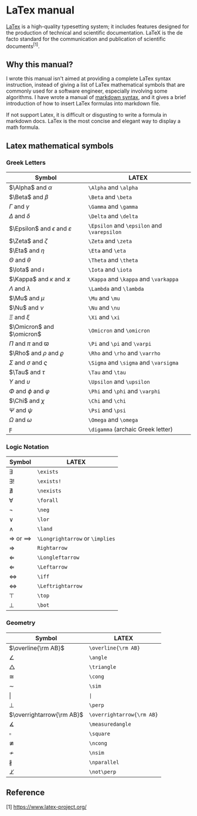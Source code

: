 # LaTex manual
[LaTex](https://www.latex-project.org/) is a high-quality typesetting system; it includes features 
designed for the production of technical and scientific documentation. LaTeX is the de facto standard 
for the communication and publication of scientific documents$^{[1]}$.

## Why this manual?
I wrote this manual isn't aimed at providing a complete LaTex syntax instruction, instead of giving a 
list of LaTex mathematical symbols that are commonly used for a software engineer, especially involving 
some algorithms.
I have wrote a manual of [markdown syntax](./Simplified_Markdown_Manual.md), and it gives a brief introduction 
of how to insert LaTex formulas into markdown file.

If not support Latex, it is difficult or disgusting to write a formula in markdown docs. LaTex is the most concise 
and elegant way to display a math formula.

## Latex mathematical symbols
### Greek Letters
|Symbol|LATEX|
|-|-|
| $\Alpha$ and $\alpha$ | `\Alpha` and `\alpha` |
| $\Beta$ and $\beta$ | `\Beta` and `\beta` |
| $\Gamma$ and $\gamma$ | `\Gamma` and `\gamma` |
| $\Delta$ and $\delta$ | `\Delta` and `\delta` |
| $\Epsilon$ and $\epsilon$ and $\varepsilon$ | `\Epsilon` and `\epsilon` and `\varepsilon` |
| $\Zeta$ and $\zeta$ | `\Zeta` and `\zeta` |
| $\Eta$ and $\eta$ | `\Eta` and `\eta` |
| $\Theta$ and $\theta$ | `\Theta` and `\theta` |
| $\Iota$ and $\iota$ | `\Iota` and `\iota` |
| $\Kappa$ and $\kappa$ and $\varkappa$ | `\Kappa` and `\kappa` and `\varkappa` |
| $\Lambda$ and $\lambda$ | `\Lambda` and `\lambda` |
| $\Mu$ and $\mu$ | `\Mu` and `\mu` |
| $\Nu$ and $\nu$ | `\Nu` and `\nu` |
| $\Xi$ and $\xi$ | `\Xi` and `\xi` |
| $\Omicron$ and $\omicron$ | `\Omicron` and `\omicron` |
| $\Pi$ and $\pi$ and $\varpi$ | `\Pi` and `\pi` and `\varpi`|
| $\Rho$ and $\rho$ and $\varrho$ | `\Rho` and `\rho` and `\varrho` |
| $\Sigma$ and $\sigma$ and $\varsigma$ | `\Sigma` and `\sigma` and `\varsigma` |
| $\Tau$ and $\tau$ | `\Tau` and `\tau` |
| $\Upsilon$ and $\upsilon$ | `\Upsilon` and `\upsilon` |
| $\Phi$ and $\phi$ and $\varphi$ | `\Phi` and `\phi` and `\varphi` |
| $\Chi$ and $\chi$ | `\Chi` and `\chi` |
| $\Psi$ and $\psi$ | `\Psi` and `\psi` |
| $\Omega$ and $\omega$ | `\Omega` and `\omega` |
| $\digamma$ | `\digamma` (archaic Greek letter)|

### Logic Notation
|Symbol|LATEX|
|-|-|
| $\exists$ | `\exists` |
| $\exists!$ | `\exists!` |
| $\nexists$ | `\nexists` |
| $\forall$ | `\forall` |
| $\neg$ | `\neg` |
| $\lor$ | `\lor` |
| $\land$ | `\land` |
| $\Longrightarrow$ or $\implies$ | `\Longrightarrow` or `\implies` |
| $\Rightarrow$ | `Rightarrow`|
| $\Longleftarrow$ | `\Longleftarrow` |
| $\Leftarrow$ | `\Leftarrow` |
| $\iff$ | `\iff` |
| $\Leftrightarrow$ | `\Leftrightarrow` |
| $\top$ | `\top` |
| $\bot$ | `\bot` |

### Geometry
|Symbol|LATEX|
|-|-|
| $\overline{\rm AB}$ | `\overline{\rm AB}` |
| $\angle$ | `\angle` |
| $\triangle$ | `\triangle` |
| $\cong$ | `\cong` |
| $\sim$ | `\sim` |
| $\|$ | `\|` |
| $\perp$ | `\perp` |
| $\overrightarrow{\rm AB}$ | `\overrightarrow{\rm AB}` |
| $\measuredangle$ | `\measuredangle` |
| $\square$ | `\square` |
| $\ncong$ | `\ncong` |
| $\nsim$ | `\nsim` |
| $\nparallel$ | `\nparallel` |
| $\not\perp$ | `\not\perp` |


## Reference
[1] https://www.latex-project.org/
